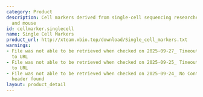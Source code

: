 ```yaml
---
category: Product
description: Cell markers derived from single-cell sequencing researches in human
  and mouse
id: cellmarker.singlecell
name: Single Cell Markers
product_url: http://xteam.xbio.top/download/Single_cell_markers.txt
warnings:
- File was not able to be retrieved when checked on 2025-09-27_ Timeout connecting
  to URL
- File was not able to be retrieved when checked on 2025-09-25_ Timeout connecting
  to URL
- File was not able to be retrieved when checked on 2025-09-24_ No Content-Length
  header found
layout: product_detail
---
```

